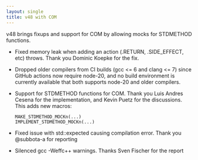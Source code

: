 ```yaml
---
layout: single
title: v48 with COM
---
```


v48 brings fixups and support for COM by allowing mocks for STDMETHOD
functions.

* Fixed memory leak when adding an action (.RETURN, .SIDE_EFFECT, etc)
  throws. Thank you Dominic Koepke for the fix.

* Dropped older compilers from CI builds (gcc <= 6 and clang <= 7) since
  GitHub actions now require node-20, and no build environment is
	  currently available that both supports node-20 and older compilers.

* Support for STDMETHOD functions for COM. Thank you Luis Andres Cesena
  for the implementation, and Kevin Puetz for the discussions. This
  adds new macros:

      MAKE_STDMETHOD_MOCKn(...)
      IMPLEMENT_STDMETHOD_MOCKn(...)

* Fixed issue with std::expected causing compilation error. Thank you
  @subbota-a for reporting

* Silenced gcc -Weffc++ warnings. Thanks Sven Fischer for the report
